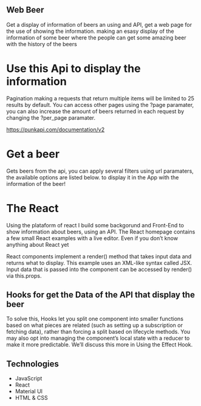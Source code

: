 
## Web Beer 
Get a display of information of beers an using and API, get a web page for the use of showing the information.
making an esasy display of the information of some beer where the people can get some amazing beer with the history of the beers

# Use this Api to display the information
Pagination making a requests that return multiple items will be limited to 25 results by default. You can access other pages using the ?page paramater, you can also increase the amount of beers returned in each request by changing the ?per_page paramater.

https://punkapi.com/documentation/v2

# Get a beer 
Gets beers from the api, you can apply several filters using url paramaters, the available options are listed below.
to display it in the App with the information of the beer!

# The React
Using the plataform of react I build some backgorund and Front-End to show information about beers, using an API.
The React homepage contains a few small React examples with a live editor. Even if you don’t know anything about React yet

React components implement a render() method that takes input data and returns what to display. This example uses an XML-like syntax called JSX. Input data that is passed into the component can be accessed by render() via this.props.


## Hooks for get the Data of the API that display the beer

To solve this, Hooks let you split one component into smaller functions based on what pieces are related (such as setting up a subscription or fetching data), rather than forcing a split based on lifecycle methods. You may also opt into managing the component’s local state with a reducer to make it more predictable.
We’ll discuss this more in Using the Effect Hook.

## Technologies 
* JavaScript
* React
* Material UI
* HTML & CSS


